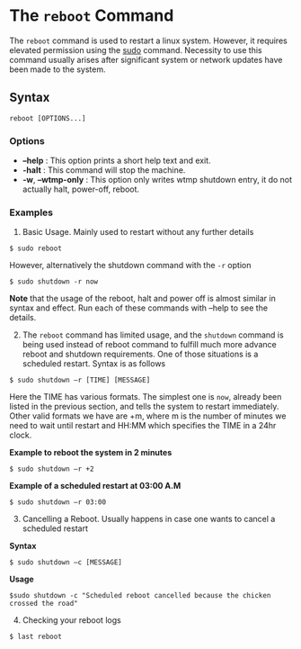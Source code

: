 # The `reboot` Command

The `reboot` command is used to restart a linux system. However, it requires elevated permission using the [sudo](https://github.com/bobbyiliev/101-linux-commands-ebook/blob/main/ebook/en/content/051-the-sudo-command.md) command. Necessity to use this command usually arises after significant system or network updates have been made to the system.

## Syntax
```
reboot [OPTIONS...]
```

### Options
- **–help** : This option prints a short help text and exit.
- **-halt** : This command will stop the machine.
- **-w**, **–wtmp-only** : This option only writes wtmp shutdown entry, it do not actually halt, power-off, reboot.

### Examples
1. Basic Usage. Mainly used to restart without any further details
```
$ sudo reboot
```
However, alternatively the shutdown command with the `-r` option
```
$ sudo shutdown -r now
```

**Note** that the usage of the reboot, halt and power off is almost similar in syntax and effect. Run each of these commands with –help to see the details.

2. The `reboot` command has limited usage, and the `shutdown` command is being used instead of reboot command to fulfill much more advance reboot and shutdown requirements. One of those situations is a scheduled restart. Syntax is as follows
```
$ sudo shutdown –r [TIME] [MESSAGE]
```
Here the TIME has various formats. The simplest one is `now`, already been listed in the previous section, and tells the system to restart immediately. Other valid formats we have are +m, where m is the number of minutes we need to wait until restart and HH:MM which specifies the TIME in a 24hr clock.

**Example to reboot the system in 2 minutes**
```
$ sudo shutdown –r +2
```

**Example of a scheduled restart at 03:00 A.M**
```
$ sudo shutdown –r 03:00
```
3. Cancelling a Reboot. Usually happens in case one wants to cancel a scheduled restart

**Syntax**
```
$ sudo shutdown –c [MESSAGE]
```
**Usage**
```
$sudo shutdown -c "Scheduled reboot cancelled because the chicken crossed the road"
```

4. Checking your reboot logs
```
$ last reboot
```
